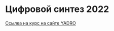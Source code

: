 # Цифровой синтез 2022

[Ссылка на курс на сайте YADRO](https://engineer.yadro.com/chip-design-school/)

